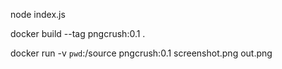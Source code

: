 node index.js

docker build --tag pngcrush:0.1 .

docker run -v `pwd`:/source pngcrush:0.1 screenshot.png out.png
